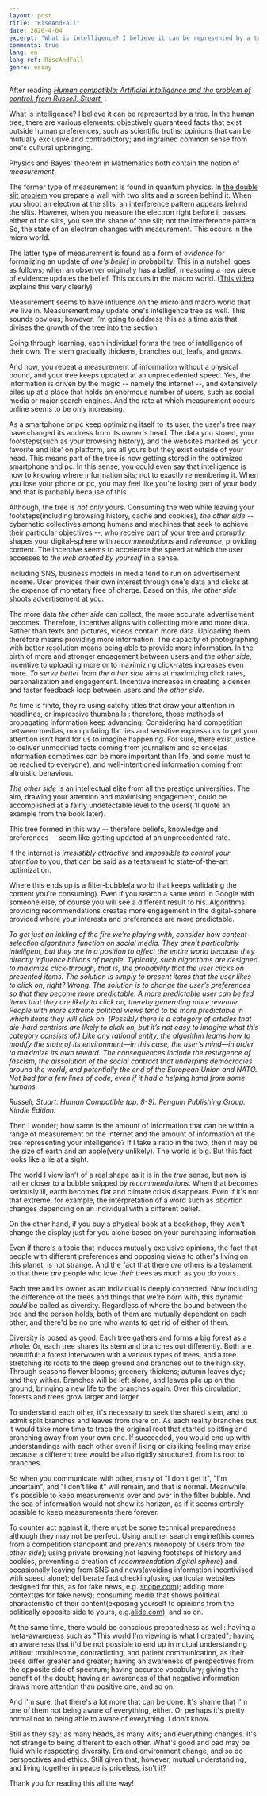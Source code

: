```yaml
---
layout: post
title: "RiseAndFall"
date: 2020-4-04
excerpt: "What is intelligence? I believe it can be represented by a tree. In the human tree, there are various elements: objectively guaranteed facts that exist outside human preferences, such as scientific truths; opinions that can be mutually exclusive and contradictory; and ingrained common sense from one's cultural upbringing."
comments: true
lang: en
lang-ref: RiseAndFall
genre: essay
---
```


After reading [_Human compatible: Artificial intelligence and the problem of control. from Russell, Stuart._](https://www.amazon.com/Human-Compatible-Artificial-Intelligence-Problem-ebook/dp/B07N5J5FTS)
.

What is intelligence? I believe it can be represented by a tree.
In the human tree, there are various elements: objectively guaranteed facts that exist outside human preferences, such as scientific truths; opinions that can be mutually exclusive and contradictory; and ingrained common sense from one's cultural upbringing.

Physics and Bayes' theorem in Mathematics both contain the notion of _measurement_.

The former type of measurement is found in quantum physics. In [the double slit problem](https://www.youtube.com/watch?v=vnJre6NzlOQ) you prepare a wall with two slits and a screen behind it. When you shoot an electron at the slits, an interference pattern appears behind the slits. However, when you measure the electron right before it passes either of the slits, you see the shape of one slit; not the interference pattern. So, the state of an electron changes with measurement. This occurs in the micro world.

The latter type of measurement is found as a form of _evidence_ for formalizing an update of _one's belief_ in probability. This in a nutshell goes as follows; when an observer originally has a belief, measuring a new piece of evidence updates the belief. This occurs in the macro world. ([This video](https://youtu.be/HZGCoVF3YvM) explains this very clearly)

Measurement seems to have influence on the micro and macro world that we live in. Measurement may update one's intelligence tree as well. This sounds obvious; however, I’m going to address this as a time axis that divises the growth of the tree into the section.

Going through learning, each individual forms the tree of intelligence of their own. The stem gradually thickens, branches out, leafs, and grows.

And now, you repeat a measurement of information without a physical bound, and your tree keeps updated at an unprecedented speed. Yes, the information is driven by the magic -- namely the internet --, and extensively piles up at a place that holds an enormous number of users, such as social media or major search engines. And the rate at which measurement occurs online seems to be only increasing.

As a smartphone or pc keep optimizing itself to its user, the user's tree may have changed its address from its owner's head. The data you stored, your footsteps(such as your browsing history), and the websites marked as 'your favorite and like' on platform, are all yours but they exist outside of your head. This means part of the tree is now getting stored in the optimized smartphone and pc. In this sense, you could even say that intelligence is now to knowing where information sits; not to exactly remembering it. When you lose your phone or pc, you may feel like you're losing part of your body, and that is probably because of this.

Although, the tree is _not only_ yours. Consuming the web while leaving your footsteps(including browsing history, cache and cookies), _the other side_ -- cybernetic collectives among humans and machines that seek to achieve their particular objectives --, who receive part of your tree and promptly shapes your digital-sphere with _recommendations_ and _relevance_, providing content. The incentive seems to accelerate the speed at which the user accesses to _the web created by yourself_ in a sense.

Including SNS, business models in media tend to run on advertisement income. User provides their own interest through one's data and clicks at the expense of monetary free of charge. Based on this, _the other side_ shoots advertisement at you.

The more data _the other side_ can collect, the more accurate advertisement becomes. Therefore, incentive aligns with collecting more and more data. Rather than texts and pictures, videos contain more data. Uploading them therefore means providing more information. The capacity of photographing with better resolution means being able to provide more information. In the birth of more and stronger engagement between users and _the other side_, incentive to uploading more or to maximizing click-rates increases even more. _To serve better_ from _the other side_ aims at maximizing click rates, personalization and engagement. Incentive increases in creating a denser and faster feedback loop between users and _the other side_.

As time is finite, they’re using catchy titles that draw your attention in headlines, or impressive thumbnails : therefore, those methods of propagating information keep advancing. Considering hard competition between medias, manipulating flat lies and sensitive expressions to get your attention isn’t hard for us to imagine happening. For sure, there exist justice to deliver unmodified facts coming from journalism and science(as information sometimes can be more important than life, and some must to be reached to everyone), and well-intentioned information coming from altruistic behaviour.

_The other side_ is an intellectual elite from all the prestige universities. The aim, drawing your attention and maximising engagement, could be accomplished at a fairly undetectable level to the users(I'll quote an example from the book later).

This tree formed in this way -- therefore beliefs, knowledge and preferences -- seem like getting updated at an unprecedented rate.

If the internet is _irresistibly attractive_ and _impossible to control your attention_ to you, that can be said as a testament to state-of-the-art optimization.

Where this ends up is a filter-bubble(a world that keeps validating the content you're consuming). Even if you search a same word in Google with someone else, of course you will see a different result to his. Algorithms providing recommendations creates more engagement in the digital-sphere provided where your interests and preferences are more predictable.

_To get just an inkling of the fire we’re playing with, consider how content-selection algorithms function on social media. They aren’t particularly intelligent, but they are in a position to affect the entire world because they directly influence billions of people. Typically, such algorithms are designed to maximize click-through, that is, the probability that the user clicks on presented items. The solution is simply to present items that the user likes to click on, right? Wrong. The solution is to change the user’s preferences so that they become more predictable. A more predictable user can be fed items that they are likely to click on, thereby generating more revenue. People with more extreme political views tend to be more predictable in which items they will click on. (Possibly there is a category of articles that die-hard centrists are likely to click on, but it’s not easy to imagine what this category consists of.) Like any rational entity, the algorithm learns how to modify the state of its environment—in this case, the user’s mind—in order to maximize its own reward. The consequences include the resurgence of fascism, the dissolution of the social contract that underpins democracies around the world, and potentially the end of the European Union and NATO. Not bad for a few lines of code, even if it had a helping hand from some humans._

_Russell, Stuart. Human Compatible (pp. 8-9). Penguin Publishing Group. Kindle Edition._

Then I wonder; how same is the amount of information that can be within a range of measurement on the internet and the amount of information of the tree representing your intelligence? If I take a ratio in the two, then it may be the size of earth and an apple(very unlikely). The world is big. But this fact looks like a lie at a sight.

The world I view isn't of a real shape as it is in the _true_ sense, but now is rather closer to a bubble snipped by _recommendations_. When that becomes seriously ill, earth becomes flat and climate crisis disappears. Even if it's not that extreme, for example, the interpretation of a word such as _abortion_ changes depending on an individual with a different belief.

On the other hand, if you buy a physical book at a bookshop, they won't change the display just for you alone based on your purchasing information.

Even if there's a topic that induces mutually exclusive opinions, the fact that people with different preferences and opposing views to other's living on this planet, is not strange. And the fact that there _are_ others is a testament to that there _are_ people who love _their_ trees as much as you do yours.

Each tree and its owner as an individual is deeply connected. Now including the difference of the trees and things that we're born with, this dynamic _could_ be called as diversity. Regardless of where the bound between the tree and the person holds, both of them are mutually dependent on each other, and there'd be no one who wants to get rid of either of them.

Diversity is posed as good. Each tree gathers and forms a big forest as a whole. Or, each tree shares its stem and branches out differently. Both are beautiful: a forest interwoven with a various types of trees, and a tree stretching its roots to the deep ground and branches out to the high sky. Through seasons flower blooms; greenery thickens; autumn leaves dye; and they wither. Branches will be left alone, and leaves pile up on the ground, bringing a new life to the branches again. Over this circulation, forests and trees grow larger and larger.

To understand each other, it's necessary to seek the shared stem, and to admit split branches and leaves from there on. As each reality branches out, it would take more time to trace the original root that started splitting and branching away from your own one. If succeeded, you would end up with understandings with each other even if liking or disliking feeling may arise because a different tree would be also rigidly structured, from its root to branches.

So when you communicate with other, many of "I don't get it", "I'm uncertain", and "I don’t like it" will remain, and that is normal. Meanwhile, it's possible to keep measurements over and over in the filter bubble. And the sea of information would not show its horizon, as if it seems entirely possible to keep measurements there forever.

To counter act against it, there must be some technical preparedness although they may not be perfect. Using another search engine(this comes from a competition standpoint and prevents monopoly of users from _the other side_); using private browsing(not leaving footsteps of history and cookies, preventing a creation of _recommendation digital sphere_) and occasionally leaving from SNS and news(avoiding information incentivised with speed alone); deliberate fact checking(using particular websites designed for this, as for fake news, e.g. [snope.com](https://www.snopes.com/)); adding more context(as for fake news); consuming media that shows political characteristic of their content(exposing yourself to opinions from the politically opposite side to yours, e.g.[alide.com](https://www.allsides.com/unbiased-balanced-news)), and so on.

At the same time, there would be conscious preparedness as well: having a meta-awareness such as "This world I'm viewing is what I created"; having an awareness that it'd be not possible to end up in mutual understanding without troublesome, contradicting, and patient communication, as their trees differ greater and greater; having an awareness of perspectives from the opposite side of spectrum; having accurate vocabulary; giving the benefit of the doubt; having an awareness of that negative information draws more attention than positive one, and so on.

And I'm sure, that there's a lot more that can be done. It's shame that I'm one of them not being aware of everything, either. Or perhaps it's pretty normal not to being able to aware of everything. I don't know.

Still as they say: as many heads, as many wits; and everything changes. It's not strange to being different to each other. What's good and bad may be fluid while respecting diversity. Era and environment change, and so do perspectives and ethics. Still given that; however, mutual understanding, and living together in peace is priceless, isn't it?

Thank you for reading this all the way!
